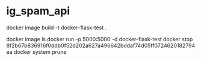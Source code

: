 # ig_spam_api

docker image build -t docker-flask-test .

docker image ls
docker run -p 5000:5000 -d docker-flask-test
docker stop 8f2b67b836916f0ddb0f52d202a627a496642bddaf74d05ff0724620182794ea
docker system prune